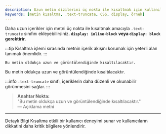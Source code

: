 ```yaml
---
description: Uzun metin dizilerini üç nokta ile kısaltmak için kullanılan .text-truncate sınıfının kullanımı hakkında bilgi verilmektedir. Bu içerik, metin kısaltma uygulamalarını ve örneklerini kapsamaktadır.
keywords: [metin kısaltma, .text-truncate, CSS, display, örnek]
---
```


Daha uzun içerikler için metni üç nokta ile kısaltmak amacıyla `.text-truncate` sınıfını ekleyebilirsiniz. **`display: inline-block` veya `display: block` gerektirir.**

:::tip
Kısaltma işlemi sırasında metnin içerik akışını korumak için yeterli alan tanımak önemlidir.
:::


  
    Bu metin oldukça uzun ve görüntülendiğinde kısaltılacaktır.
  




  Bu metin oldukça uzun ve görüntülendiğinde kısaltılacaktır.

:::info
`.text-truncate` sınıfı, içeriklerin daha düzenli ve okunabilir görünmesini sağlar.
:::

> **Anahtar Nokta:**  
> "Bu metin oldukça uzun ve görüntülendiğinde kısaltılacaktır."  
> — Açıklama metni

--- 

 

  Detaylı Bilgi
  Kısaltma etkili bir kullanıcı deneyimi sunar ve kullanıcıların dikkatini daha kritik bilgilere yönlendirir.
